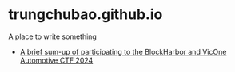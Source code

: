 # trungchubao.github.io
A place to write something

- [A brief sum-up of participating to the BlockHarbor and VicOne Automotive CTF 2024](bhctf-season2.md)
